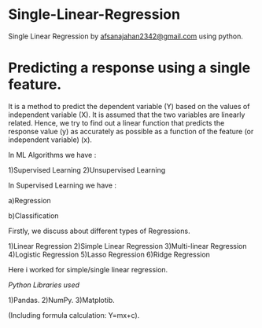 # Single-Linear-Regression
Single Linear Regression by afsanajahan2342@gmail.com using python.

# Predicting a response using a single feature.

It is a method to predict the dependent variable (Y) based on the values of independent variable (X). It is assumed that the two variables are linearly related. Hence, we try to find out a linear function that predicts the response value (y) as accurately as possible as a function of the feature (or independent variable) (x).

In ML Algorithms we have :

1)Supervised Learning
2)Unsupervised Learning



In Supervised Learning we have :

a)Regression

b)Classification

Firstly, we discuss about different types of Regressions.

1)Linear Regression
2)Simple Linear Regression
3)Multi-linear Regression
4)Logistic Regression
5)Lasso Regression
6)Ridge Regression


Here i worked for simple/single linear regression.

*Python Libraries used*

1)Pandas.
2)NumPy.
3)Matplotib.

(Including formula calculation: Y=mx+c).

